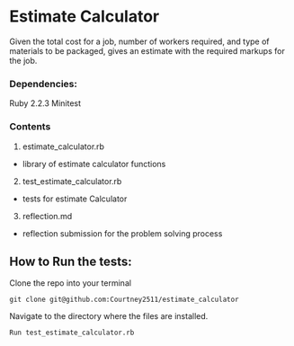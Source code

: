 # Estimate Calculator

Given the total cost for a job, number of workers required, and type of materials to be packaged, gives an estimate with the required markups for the job.


### Dependencies:
Ruby 2.2.3
Minitest

### Contents


1. estimate_calculator.rb
  * library of estimate calculator functions


2. test_estimate_calculator.rb
  * tests for estimate Calculator


3. reflection.md
  * reflection submission for the problem solving process

## How to Run the tests:

Clone the repo into your terminal

```
git clone git@github.com:Courtney2511/estimate_calculator
```

Navigate to the directory where the files are installed.


```
Run test_estimate_calculator.rb
```
